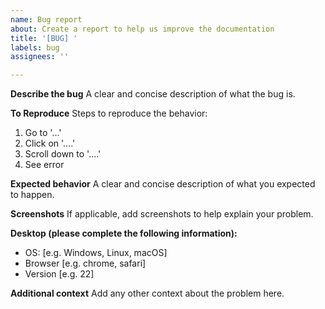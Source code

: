 ```yaml
---
name: Bug report
about: Create a report to help us improve the documentation
title: '[BUG] '
labels: bug
assignees: ''

---
```


**Describe the bug**
A clear and concise description of what the bug is.

**To Reproduce**
Steps to reproduce the behavior:
1. Go to '...'
2. Click on '....'
3. Scroll down to '....'
4. See error

**Expected behavior**
A clear and concise description of what you expected to happen.

**Screenshots**
If applicable, add screenshots to help explain your problem.

**Desktop (please complete the following information):**
 - OS: [e.g. Windows, Linux, macOS]
 - Browser [e.g. chrome, safari]
 - Version [e.g. 22]

**Additional context**
Add any other context about the problem here.

